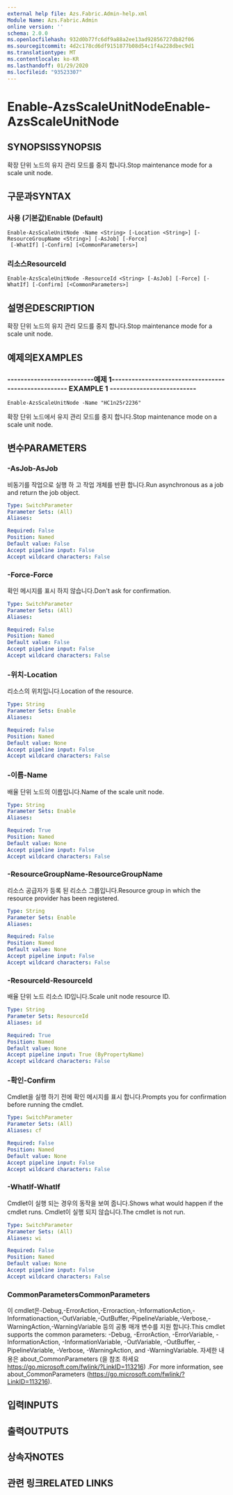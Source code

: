```yaml
---
external help file: Azs.Fabric.Admin-help.xml
Module Name: Azs.Fabric.Admin
online version: ''
schema: 2.0.0
ms.openlocfilehash: 932d0b77fc6df9a88a2ee13ad92856727db82f06
ms.sourcegitcommit: 4d2c178cd6df9151877b08d54c1f4a228dbec9d1
ms.translationtype: MT
ms.contentlocale: ko-KR
ms.lasthandoff: 01/29/2020
ms.locfileid: "93523307"
---
```

# <span data-ttu-id="87e7b-101">Enable-AzsScaleUnitNode</span><span class="sxs-lookup"><span data-stu-id="87e7b-101">Enable-AzsScaleUnitNode</span></span>

## <span data-ttu-id="87e7b-102">SYNOPSIS</span><span class="sxs-lookup"><span data-stu-id="87e7b-102">SYNOPSIS</span></span>
<span data-ttu-id="87e7b-103">확장 단위 노드의 유지 관리 모드를 중지 합니다.</span><span class="sxs-lookup"><span data-stu-id="87e7b-103">Stop maintenance mode for a scale unit node.</span></span>

## <span data-ttu-id="87e7b-104">구문과</span><span class="sxs-lookup"><span data-stu-id="87e7b-104">SYNTAX</span></span>

### <span data-ttu-id="87e7b-105">사용 (기본값)</span><span class="sxs-lookup"><span data-stu-id="87e7b-105">Enable (Default)</span></span>
```
Enable-AzsScaleUnitNode -Name <String> [-Location <String>] [-ResourceGroupName <String>] [-AsJob] [-Force]
 [-WhatIf] [-Confirm] [<CommonParameters>]
```

### <span data-ttu-id="87e7b-106">리소스</span><span class="sxs-lookup"><span data-stu-id="87e7b-106">ResourceId</span></span>
```
Enable-AzsScaleUnitNode -ResourceId <String> [-AsJob] [-Force] [-WhatIf] [-Confirm] [<CommonParameters>]
```

## <span data-ttu-id="87e7b-107">설명은</span><span class="sxs-lookup"><span data-stu-id="87e7b-107">DESCRIPTION</span></span>
<span data-ttu-id="87e7b-108">확장 단위 노드의 유지 관리 모드를 중지 합니다.</span><span class="sxs-lookup"><span data-stu-id="87e7b-108">Stop maintenance mode for a scale unit node.</span></span>

## <span data-ttu-id="87e7b-109">예제의</span><span class="sxs-lookup"><span data-stu-id="87e7b-109">EXAMPLES</span></span>

### <span data-ttu-id="87e7b-110">--------------------------예제 1--------------------------</span><span class="sxs-lookup"><span data-stu-id="87e7b-110">-------------------------- EXAMPLE 1 --------------------------</span></span>
```
Enable-AzsScaleUnitNode -Name "HC1n25r2236"
```

<span data-ttu-id="87e7b-111">확장 단위 노드에서 유지 관리 모드를 중지 합니다.</span><span class="sxs-lookup"><span data-stu-id="87e7b-111">Stop maintenance mode on a scale unit node.</span></span>

## <span data-ttu-id="87e7b-112">변수</span><span class="sxs-lookup"><span data-stu-id="87e7b-112">PARAMETERS</span></span>

### <span data-ttu-id="87e7b-113">-AsJob</span><span class="sxs-lookup"><span data-stu-id="87e7b-113">-AsJob</span></span>
<span data-ttu-id="87e7b-114">비동기를 작업으로 실행 하 고 작업 개체를 반환 합니다.</span><span class="sxs-lookup"><span data-stu-id="87e7b-114">Run asynchronous as a job and return the job object.</span></span>

```yaml
Type: SwitchParameter
Parameter Sets: (All)
Aliases: 

Required: False
Position: Named
Default value: False
Accept pipeline input: False
Accept wildcard characters: False
```

### <span data-ttu-id="87e7b-115">-Force</span><span class="sxs-lookup"><span data-stu-id="87e7b-115">-Force</span></span>
<span data-ttu-id="87e7b-116">확인 메시지를 표시 하지 않습니다.</span><span class="sxs-lookup"><span data-stu-id="87e7b-116">Don't ask for confirmation.</span></span>

```yaml
Type: SwitchParameter
Parameter Sets: (All)
Aliases: 

Required: False
Position: Named
Default value: False
Accept pipeline input: False
Accept wildcard characters: False
```

### <span data-ttu-id="87e7b-117">-위치</span><span class="sxs-lookup"><span data-stu-id="87e7b-117">-Location</span></span>
<span data-ttu-id="87e7b-118">리소스의 위치입니다.</span><span class="sxs-lookup"><span data-stu-id="87e7b-118">Location of the resource.</span></span>

```yaml
Type: String
Parameter Sets: Enable
Aliases: 

Required: False
Position: Named
Default value: None
Accept pipeline input: False
Accept wildcard characters: False
```

### <span data-ttu-id="87e7b-119">-이름</span><span class="sxs-lookup"><span data-stu-id="87e7b-119">-Name</span></span>
<span data-ttu-id="87e7b-120">배율 단위 노드의 이름입니다.</span><span class="sxs-lookup"><span data-stu-id="87e7b-120">Name of the scale unit node.</span></span>

```yaml
Type: String
Parameter Sets: Enable
Aliases: 

Required: True
Position: Named
Default value: None
Accept pipeline input: False
Accept wildcard characters: False
```

### <span data-ttu-id="87e7b-121">-ResourceGroupName</span><span class="sxs-lookup"><span data-stu-id="87e7b-121">-ResourceGroupName</span></span>
<span data-ttu-id="87e7b-122">리소스 공급자가 등록 된 리소스 그룹입니다.</span><span class="sxs-lookup"><span data-stu-id="87e7b-122">Resource group in which the resource provider has been registered.</span></span>

```yaml
Type: String
Parameter Sets: Enable
Aliases: 

Required: False
Position: Named
Default value: None
Accept pipeline input: False
Accept wildcard characters: False
```

### <span data-ttu-id="87e7b-123">-ResourceId</span><span class="sxs-lookup"><span data-stu-id="87e7b-123">-ResourceId</span></span>
<span data-ttu-id="87e7b-124">배율 단위 노드 리소스 ID입니다.</span><span class="sxs-lookup"><span data-stu-id="87e7b-124">Scale unit node resource ID.</span></span>

```yaml
Type: String
Parameter Sets: ResourceId
Aliases: id

Required: True
Position: Named
Default value: None
Accept pipeline input: True (ByPropertyName)
Accept wildcard characters: False
```

### <span data-ttu-id="87e7b-125">-확인</span><span class="sxs-lookup"><span data-stu-id="87e7b-125">-Confirm</span></span>
<span data-ttu-id="87e7b-126">Cmdlet을 실행 하기 전에 확인 메시지를 표시 합니다.</span><span class="sxs-lookup"><span data-stu-id="87e7b-126">Prompts you for confirmation before running the cmdlet.</span></span>

```yaml
Type: SwitchParameter
Parameter Sets: (All)
Aliases: cf

Required: False
Position: Named
Default value: None
Accept pipeline input: False
Accept wildcard characters: False
```

### <span data-ttu-id="87e7b-127">-WhatIf</span><span class="sxs-lookup"><span data-stu-id="87e7b-127">-WhatIf</span></span>
<span data-ttu-id="87e7b-128">Cmdlet이 실행 되는 경우의 동작을 보여 줍니다.</span><span class="sxs-lookup"><span data-stu-id="87e7b-128">Shows what would happen if the cmdlet runs.</span></span>
<span data-ttu-id="87e7b-129">Cmdlet이 실행 되지 않습니다.</span><span class="sxs-lookup"><span data-stu-id="87e7b-129">The cmdlet is not run.</span></span>

```yaml
Type: SwitchParameter
Parameter Sets: (All)
Aliases: wi

Required: False
Position: Named
Default value: None
Accept pipeline input: False
Accept wildcard characters: False
```

### <span data-ttu-id="87e7b-130">CommonParameters</span><span class="sxs-lookup"><span data-stu-id="87e7b-130">CommonParameters</span></span>
<span data-ttu-id="87e7b-131">이 cmdlet은-Debug,-ErrorAction,-Erroraction,-InformationAction,-Informationaction,-OutVariable,-OutBuffer,-PipelineVariable,-Verbose,-WarningAction,-WarningVariable 등의 공통 매개 변수를 지원 합니다.</span><span class="sxs-lookup"><span data-stu-id="87e7b-131">This cmdlet supports the common parameters: -Debug, -ErrorAction, -ErrorVariable, -InformationAction, -InformationVariable, -OutVariable, -OutBuffer, -PipelineVariable, -Verbose, -WarningAction, and -WarningVariable.</span></span> <span data-ttu-id="87e7b-132">자세한 내용은 about_CommonParameters (을 참조 하세요 https://go.microsoft.com/fwlink/?LinkID=113216) .</span><span class="sxs-lookup"><span data-stu-id="87e7b-132">For more information, see about_CommonParameters (https://go.microsoft.com/fwlink/?LinkID=113216).</span></span>

## <span data-ttu-id="87e7b-133">입력</span><span class="sxs-lookup"><span data-stu-id="87e7b-133">INPUTS</span></span>

## <span data-ttu-id="87e7b-134">출력</span><span class="sxs-lookup"><span data-stu-id="87e7b-134">OUTPUTS</span></span>

## <span data-ttu-id="87e7b-135">상속자</span><span class="sxs-lookup"><span data-stu-id="87e7b-135">NOTES</span></span>

## <span data-ttu-id="87e7b-136">관련 링크</span><span class="sxs-lookup"><span data-stu-id="87e7b-136">RELATED LINKS</span></span>

